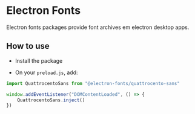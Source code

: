 # Electron Fonts

Electron fonts packages provide font archives em electron desktop apps.

## How to use

* Install the package

* On your `preload.js`, add:

```ts
import QuattrocentoSans from "@electron-fonts/quattrocento-sans"

window.addEventListener("DOMContentLoaded", () => {
    QuattrocentoSans.inject()
})
```